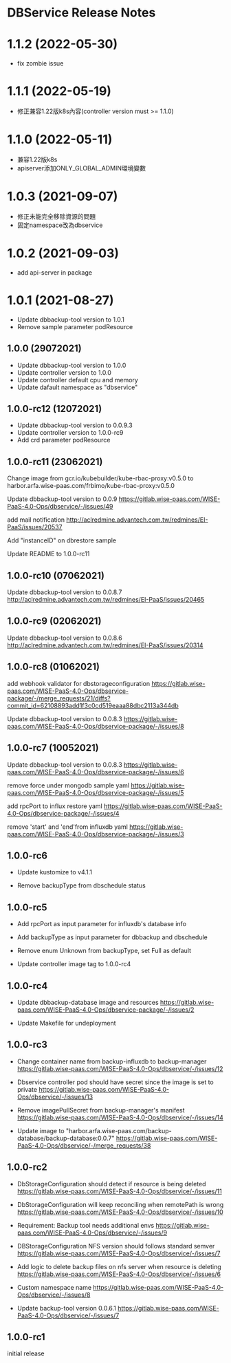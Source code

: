 # DBService Release Notes

# 1.1.2 (2022-05-30)
- fix zombie issue

# 1.1.1 (2022-05-19)
- 修正兼容1.22版k8s內容(controller version must >= 1.1.0)

# 1.1.0 (2022-05-11)
- 兼容1.22版k8s
- apiserver添加ONLY_GLOBAL_ADMIN環境變數

# 1.0.3 (2021-09-07)
- 修正未能完全移除資源的問題
- 固定namespace改為dbservice

# 1.0.2 (2021-09-03)
- add api-server in package

# 1.0.1 (2021-08-27)
- Update dbbackup-tool version to 1.0.1
- Remove sample parameter podResource

## 1.0.0 (29072021)
- Update dbbackup-tool version to 1.0.0
- Update controller version to 1.0.0
- Update controller default cpu and memory
- Update dafault namespace as "dbservice"

## 1.0.0-rc12 (12072021)
- Update dbbackup-tool version to 0.0.9.3
- Update controller version to 1.0.0-rc9
- Add crd parameter podResource

## 1.0.0-rc11 (23062021)
Change image from gcr.io/kubebuilder/kube-rbac-proxy:v0.5.0 to harbor.arfa.wise-paas.com/frbimo/kube-rbac-proxy:v0.5.0

Update dbbackup-tool version to 0.0.9
https://gitlab.wise-paas.com/WISE-PaaS-4.0-Ops/dbservice/-/issues/49

add mail notification
http://aclredmine.advantech.com.tw/redmines/EI-PaaS/issues/20537

Add "instanceID" on dbrestore sample

Update README to 1.0.0-rc11

## 1.0.0-rc10 (07062021)
Update dbbackup-tool version to 0.0.8.7
http://aclredmine.advantech.com.tw/redmines/EI-PaaS/issues/20465

## 1.0.0-rc9 (02062021)
Update dbbackup-tool version to 0.0.8.6
http://aclredmine.advantech.com.tw/redmines/EI-PaaS/issues/20314

## 1.0.0-rc8 (01062021)
add webhook validator for dbstorageconfiguration
https://gitlab.wise-paas.com/WISE-PaaS-4.0-Ops/dbservice-package/-/merge_requests/21/diffs?commit_id=62108893add1f3c0cd519eaaa88dbc2113a344db

Update dbbackup-tool version to 0.0.8.3
https://gitlab.wise-paas.com/WISE-PaaS-4.0-Ops/dbservice-package/-/issues/8

## 1.0.0-rc7 (10052021)
Update dbbackup-tool version to 0.0.8.3
https://gitlab.wise-paas.com/WISE-PaaS-4.0-Ops/dbservice-package/-/issues/6

remove force under mongodb sample yaml
https://gitlab.wise-paas.com/WISE-PaaS-4.0-Ops/dbservice-package/-/issues/5

add rpcPort to influx restore yaml
https://gitlab.wise-paas.com/WISE-PaaS-4.0-Ops/dbservice-package/-/issues/4

remove 'start' and 'end'from influxdb yaml
https://gitlab.wise-paas.com/WISE-PaaS-4.0-Ops/dbservice-package/-/issues/3


## 1.0.0-rc6
-   Update kustomize to v4.1.1

-   Remove backupType from dbschedule status

## 1.0.0-rc5
-   Add rpcPort as input parameter for influxdb's database info 

-   Add backupType as input parameter for dbbackup and dbschedule

-   Remove enum Unknown from backupType, set Full as default

-   Update controller image tag to 1.0.0-rc4

## 1.0.0-rc4
-   Update dbbackup-database image and resources
    https://gitlab.wise-paas.com/WISE-PaaS-4.0-Ops/dbservice-package/-/issues/2

-   Update Makefile for undeployment


## 1.0.0-rc3

-   Change container name from backup-influxdb to backup-manager
    https://gitlab.wise-paas.com/WISE-PaaS-4.0-Ops/dbservice/-/issues/12

-   Dbservice controller pod should have secret since the image is set to private
    https://gitlab.wise-paas.com/WISE-PaaS-4.0-Ops/dbservice/-/issues/13

-   Remove imagePullSecret from backup-manager's manifest
    https://gitlab.wise-paas.com/WISE-PaaS-4.0-Ops/dbservice/-/issues/14

-   Update image to "harbor.arfa.wise-paas.com/backup-database/backup-database:0.0.7"
    https://gitlab.wise-paas.com/WISE-PaaS-4.0-Ops/dbservice/-/merge_requests/38
    

## 1.0.0-rc2

-   DbStorageConfiguration should detect if resource is being deleted
    https://gitlab.wise-paas.com/WISE-PaaS-4.0-Ops/dbservice/-/issues/11

-   DbStorageConfiguration will keep reconciling when remotePath is wrong
    https://gitlab.wise-paas.com/WISE-PaaS-4.0-Ops/dbservice/-/issues/10

-   Requirement: Backup tool needs additional envs
    https://gitlab.wise-paas.com/WISE-PaaS-4.0-Ops/dbservice/-/issues/9

-   DBStorageConfiguration NFS version should follows standard semver
    https://gitlab.wise-paas.com/WISE-PaaS-4.0-Ops/dbservice/-/issues/7

-   Add logic to delete backup files on nfs server when resource is deleting
    https://gitlab.wise-paas.com/WISE-PaaS-4.0-Ops/dbservice/-/issues/6

-   Custom namespace name
    https://gitlab.wise-paas.com/WISE-PaaS-4.0-Ops/dbservice/-/issues/8

-   Update backup-tool version 0.0.6.1
    https://gitlab.wise-paas.com/WISE-PaaS-4.0-Ops/dbservice/-/issues/7
    
## 1.0.0-rc1

initial release
